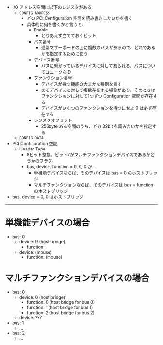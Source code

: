 
- I/O アドレス空間に以下のレジスタがある
    - `CONFIG_ADDRESS`
        - どの PCI Configuration 空間を読み書きしたいかを書く
        - 具体的に何を書くかと言うと:
            - Enable
                - とりあえず立てておくビット
            - バス番号
                - 通常マザーボードの上に複数のバスがあるので、どれであるかを指定するために使う
            - デバイス番号
                - バスに繋がっているデバイスに対して振られる、バスについてユニークなID
            - ファンクション番号
                - デバイスが持つ機能の大まかな種別を表す
                - あるデバイスに対して複数存在する場合があり、そのときはファンクションに対して1つずつ Configuration 空間が存在する
                - デバイスがいくつのファンクションを持つにせよ 0 は必ず存在する
            - レジスタオフセット
                - 256byte ある空間のうち、どの 32bit を読みたいかを指定する
    - `CONFIG_DATA`
- PCI Configuration 空間
    - Header Type
        - 8ビット整数。ビット7がマルチファンクションデバイスであるかどうかのフラグ。
        - bus, device, function = 0, 0, 0 が…
            - 単機能デバイスならば、そのデバイスは bus = 0 のホストブリッジ
            - マルチファンクションならば、そのデバイスは bus = function のホストブリッジ
- bus, device = 0, 0 はホストブリッジ

---

# 単機能デバイスの場合

- bus: 0
    - device: 0 (host bridge)
        - function:
    - device: (mouse)
        - function: (mouse)

# マルチファンクションデバイスの場合

- bus: 0
    - device: 0 (host bridge)
        - function: 0 (host bridge for bus 0)
        - function: 1 (host bridge for bus 1)
        - function: 2 (host bridge for bus 2)
    - device: ???
- bus: 1
    - ...
- bus: 2
    - ...
